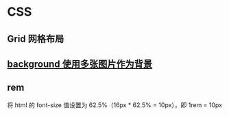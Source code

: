 # CSS

## Grid 网格布局

## [background 使用多张图片作为背景](https://juejin.cn/post/6844904162447081485#heading-1)

## rem
将 html 的 font-size 值设置为 62.5%（16px * 62.5% = 10px），即 1rem = 10px
